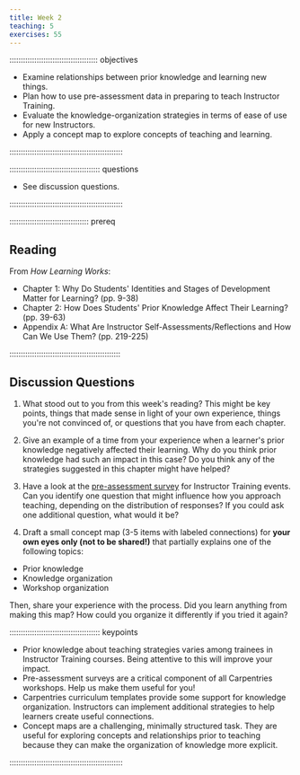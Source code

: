 ```yaml
---
title: Week 2
teaching: 5
exercises: 55
---
```


::::::::::::::::::::::::::::::::::::::: objectives

- Examine relationships between prior knowledge and learning new things.
- Plan how to use pre-assessment data in preparing to teach Instructor Training.
- Evaluate the knowledge-organization strategies in terms of ease of use for new Instructors.
- Apply a concept map to explore concepts of teaching and learning.

::::::::::::::::::::::::::::::::::::::::::::::::::

:::::::::::::::::::::::::::::::::::::::: questions

- See discussion questions.

::::::::::::::::::::::::::::::::::::::::::::::::::

::::::::::::::::::::::::::::::::::: prereq

## Reading

From *How Learning Works*:

- Chapter 1: Why Do Students' Identities and Stages of Development Matter for Learning? (pp. 9-38)
- Chapter 2: How Does Students' Prior Knowledge Affect Their Learning? (pp. 39-63)
- Appendix A: What Are Instructor Self-Assessments/Reflections and How Can We Use Them? (pp. 219-225)

:::::::::::::::::::::::::::::::::::::::::::::::::


## Discussion Questions

1. What stood out to you from this week's reading? This might be key points, things that made sense in light of your own experience, things you're not convinced of, or questions that you have from each chapter.

1.  Give an example of a time from your experience when a learner's prior knowledge negatively affected their learning. Why do you think prior knowledge had
such an impact in this case? Do you think any of the strategies suggested in this chapter might have helped?

1. Have a look at the [pre-assessment survey](https://carpentries.github.io/assessment-archives/instructor-training-pre/instructor-training-pre.html) for
Instructor Training events. Can you identify one question that might influence how you approach teaching, depending on the distribution of responses? If you
could ask one additional question, what would it be?

1. Draft a small concept map (3-5 items with labeled connections) for **your own eyes only (not to be shared!)** that partially explains one of the following topics:

- Prior knowledge
- Knowledge organization
- Workshop organization

Then, share your experience with the process. Did you learn anything from making this map? How could you organize it differently if you tried it again?

:::::::::::::::::::::::::::::::::::::::: keypoints

- Prior knowledge about teaching strategies varies among trainees in Instructor Training courses. Being attentive to this will improve your impact.
- Pre-assessment surveys are a critical component of all Carpentries workshops. Help us make them useful for you!
- Carpentries curriculum templates provide some support for knowledge organization. Instructors can implement additional strategies to help learners create useful connections.
- Concept maps are a challenging, minimally structured task. They are useful for exploring concepts and relationships prior to teaching because they can make the organization of knowledge more explicit.

::::::::::::::::::::::::::::::::::::::::::::::::::


